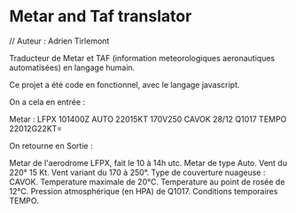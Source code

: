 ﻿# Metar and Taf translator

// Auteur : Adrien Tirlemont

Traducteur de Metar et TAF (information meteorologiques aeronautiques automatisées) en langage humain. 

Ce projet a été code en fonctionnel, avec le langage javascript. 



On a cela en entrée :

Metar : LFPX 101400Z AUTO 22015KT 170V250 CAVOK 28/12 Q1017 TEMPO 22012G22KT=

On retourne en Sortie : 

Metar de l'aerodrome LFPX, fait le 10 à 14h utc. 
Metar de type Auto. Vent du 220° 15 Kt. 
Vent variant du 170 à 250°. 
Type de couverture nuageuse : CAVOK.
Temperature maximale de 20°C.
Temperature au point de rosée de 12°C. 
Pression atmosphérique (en HPA) de Q1017. 
Conditions temporaires TEMPO.



